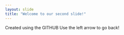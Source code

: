 ```yaml
---
layout: slide
title: "Welcome to our second slide!"
---
```

Created using the GITHUB
Use the left arrow to go back!
